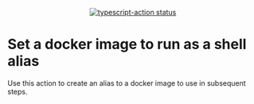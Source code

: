 <p align="center">
  <a href="https://github.com/actions/typescript-action/actions"><img alt="typescript-action status" src="https://github.com/actions/typescript-action/workflows/build-test/badge.svg"></a>
</p>

# Set a docker image to run as a shell alias

Use this action to create an alias to a docker image to use in subsequent steps.
